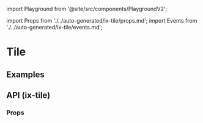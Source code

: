 import Playground from '@site/src/components/PlaygroundV2';

import Props from './../auto-generated/ix-tile/props.md';
import Events from './../auto-generated/ix-tile/events.md';

# Tile

## Examples

<Playground
name="tile" height="22rem"
examplesByName>
</Playground>

## API (ix-tile)

### Props

<Props />
